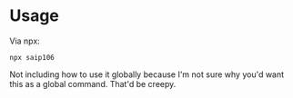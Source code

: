 # Usage
Via npx:
```
npx saip106
```

Not including how to use it globally because I'm not sure why you'd want this as a global command. That'd be creepy.